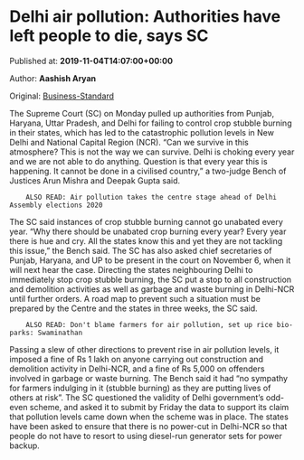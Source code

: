 
# Delhi air pollution: Authorities have left people to die, says SC

Published at: **2019-11-04T14:07:00+00:00**

Author: **Aashish Aryan**

Original: [Business-Standard](https://www.business-standard.com/article/current-affairs/delhi-air-pollution-authorities-have-left-people-to-die-says-sc-119110401333_1.html)

The Supreme Court (SC) on Monday pulled up authorities from Punjab, Haryana, Uttar Pradesh, and Delhi for failing to control crop stubble burning in their states, which has led to the catastrophic pollution levels in New Delhi and National Capital Region (NCR).
“Can we survive in this atmosphere? This is not the way we can survive. Delhi is choking every year and we are not able to do anything. Question is that every year this is happening. It cannot be done in a civilised country,” a two-judge Bench of Justices Arun Mishra and Deepak Gupta said.

        ALSO READ: Air pollution takes the centre stage ahead of Delhi Assembly elections 2020
      
The SC said instances of crop stubble burning cannot go unabated every year. “Why there should be unabated crop burning every year? Every year there is hue and cry. All the states know this and yet they are not tackling this issue,” the Bench said. The SC has also asked chief secretaries of Punjab, Haryana, and UP to be present in the court on November 6, when it will next hear the case.
Directing the states neighbouring Delhi to immediately stop crop stubble burning, the SC put a stop to all construction and demolition activities as well as garbage and waste burning in Delhi-NCR until further orders.
A road map to prevent such a situation must be prepared by the Centre and the states in three weeks, the SC said.

        ALSO READ: Don't blame farmers for air pollution, set up rice bio-parks: Swaminathan
      
Passing a slew of other directions to prevent rise in air pollution levels, it imposed a fine of Rs 1 lakh on anyone carrying out construction and demolition activity in Delhi-NCR, and a fine of Rs 5,000 on offenders involved in garbage or waste burning. The Bench said it had “no sympathy for farmers indulging in it (stubble burning) as they are putting lives of others at risk”.
The SC questioned the validity of Delhi government’s odd-even scheme, and asked it to submit by Friday the data to support its claim that pollution levels came down when the scheme was in place.
The states have been asked to ensure that there is no power-cut in Delhi-NCR so that people do not have to resort to using diesel-run generator sets for power backup.
